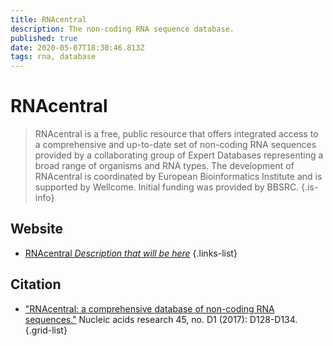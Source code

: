 ```yaml
---
title: RNAcentral
description: The non-coding RNA sequence database.
published: true
date: 2020-05-07T18:30:46.813Z
tags: rna, database
---
```


# RNAcentral

> RNAcentral is a free, public resource that offers integrated access to a comprehensive and up-to-date set of non-coding RNA sequences provided by a collaborating group of Expert Databases representing a broad range of organisms and RNA types.
&NewLine;
The development of RNAcentral is coordinated by European Bioinformatics Institute and is supported by Wellcome. Initial funding was provided by BBSRC.
{.is-info}

 

## Website 

- [RNAcentral *Description that will be here*](https://url_of_the_website)
 {.links-list}

## Citation 

- ["RNAcentral: a comprehensive database of non-coding RNA sequences."](https://academic.oup.com/nar/article/45/D1/D128/2333921) Nucleic acids research 45, no. D1 (2017): D128-D134.
{.grid-list}